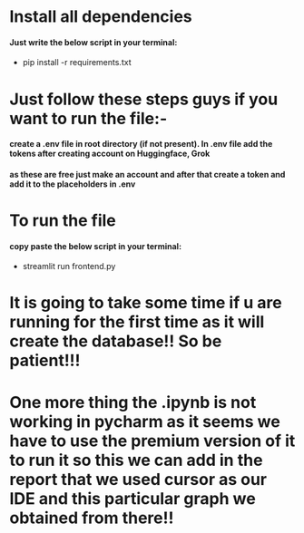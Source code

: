 # Install all dependencies
#### Just write the below script in your terminal:
* pip install -r requirements.txt

# Just follow these steps guys if you want to run the file:-
#### create a .env file in root directory (if not present). In .env file add the tokens after creating account on Huggingface, Grok

#### as these are free just make an account and after that create a token and add it to the placeholders in .env

# To run the file
#### copy paste the below script in your terminal:

* streamlit run frontend.py



# It is going to take some time if u are running for the first time as it will create the database!! So be patient!!!


# One more thing the .ipynb is not working in pycharm as it seems we have to use the premium version of it to run it so this we can add in the report that we used cursor as our IDE and this particular graph we obtained from there!!